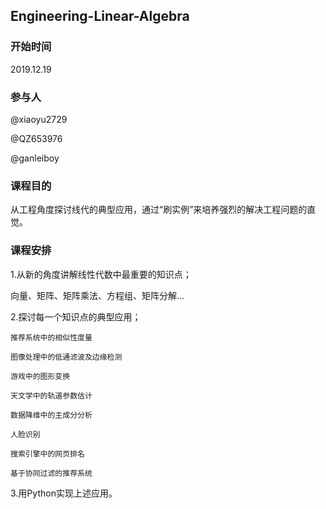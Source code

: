 ## Engineering-Linear-Algebra

### 开始时间

2019.12.19

### 参与人

@xiaoyu2729

@QZ653976

@ganleiboy

### 课程目的

从工程角度探讨线代的典型应用，通过“刷实例”来培养强烈的解决工程问题的直觉。

### 课程安排

1.从新的角度讲解线性代数中最重要的知识点；

   向量、矩阵、矩阵乘法、方程组、矩阵分解...

2.探讨每一个知识点的典型应用；

    推荐系统中的相似性度量

    图像处理中的低通滤波及边缘检测

    游戏中的图形变换

    天文学中的轨道参数估计

    数据降维中的主成分分析

    人脸识别

    搜索引擎中的网页排名

    基于协同过滤的推荐系统

3.用Python实现上述应用。

